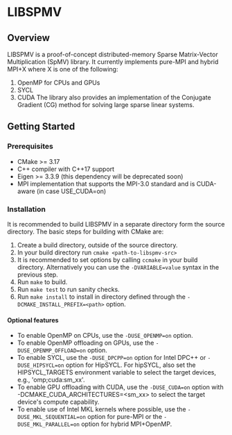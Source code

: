 # LIBSPMV

## Overview

LIBSPMV is a proof-of-concept distributed-memory Sparse Matrix-Vector Multiplication (SpMV) library. It currently implements pure-MPI and hybrid MPI+X where X is one of the following:
1. OpenMP for CPUs and GPUs
2. SYCL
3. CUDA
The library also provides an implementation of the Conjugate Gradient (CG) method for solving large sparse linear systems.

## Getting Started

### Prerequisites
* CMake >= 3.17
* C++ compiler with C++17 support
* Eigen >= 3.3.9 (this dependency will be deprecated soon)
* MPI implementation that supports the MPI-3.0 standard and is CUDA-aware (in case USE_CUDA=on)

### Installation
It is recommended to build LIBSPMV in a separate directory form the source directory. The basic steps for building with CMake are:
1. Create a build directory, outside of the source directory.
2. In your build directory run `cmake <path-to-libspmv-src>` 
3. It is recommended to set options by calling `ccmake` in your build directory. Alternatively you can use the `-DVARIABLE=value` syntax in the previous step.
4. Run `make` to build.
5. Run `make test` to run sanity checks.
6. Run `make install` to install in directory defined through the `-DCMAKE_INSTALL_PREFIX=<path>` option.

#### Optional features
- To enable OpenMP on CPUs, use the `-DUSE_OPENMP=on` option.
- To enable OpenMP offloading on GPUs, use the `-DUSE_OPENMP_OFFLOAD=on` option.
- To enable SYCL, use the `-DUSE_DPCPP=on` option for Intel DPC++ or `-DUSE_HIPSYCL=on` option for HipSYCL. For hipSYCL, also set the HIPSYCL_TARGETS environment variable to select the target devices, e.g., 'omp;cuda:sm_xx'.
- To enable GPU offloading with CUDA, use the `-DUSE_CUDA=on` option with -DCMAKE_CUDA_ARCHITECTURES=<sm_xx> to select the target device's compute capability.
- To enable use of Intel MKL kernels where possible, use the `-DUSE_MKL_SEQUENTIAL=on` option for pure-MPI or the `-DUSE_MKL_PARALLEL=on` option for hybrid MPI+OpenMP.
